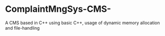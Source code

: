 # ComplaintMngSys-CMS-
A CMS based in C++ using basic C++, usage of dynamic memory allocation and file-handling
